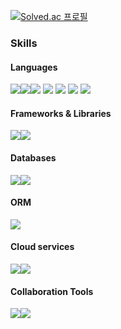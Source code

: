 [![Solved.ac
프로필](http://mazassumnida.wtf/api/v2/generate_badge?boj=wkdtmf357)](https://solved.ac/wkdtmf357)

### Skills
#### Languages
<img src="https://img.shields.io/badge/HTML5-E34F26?style=plastic&logo=HTML5&logoColor=white"/><img src="https://img.shields.io/badge/CSS3-1572B6?style=plastic&logo=CSS&logoColor=white"/><img src="https://img.shields.io/badge/JS-F7DF1E?style=plastic&logo=JavaScript&logoColor=white"/>
<img src="https://img.shields.io/badge/C-A8B9CC?style=plastic&logo=C&logoColor=white"/>  <img src="https://img.shields.io/badge/C++-00599C?style=plastic&logo=C++&logoColor=white"/> <img src="https://img.shields.io/badge/Java-1578D3?style=plasticl&logo=Java&logoColor=white"/> <img src="https://img.shields.io/badge/Python-3776AB?style=plasticl&logo=Python&logoColor=white"/>

#### Frameworks & Libraries
<img src="https://img.shields.io/badge/Next.js-000000?style=plastic&logo=Next.js&logoColor=white"/><img src="https://img.shields.io/badge/Swagger-85EA2D?style=plastic&logo=Swagger&logoColor=white"/>

#### Databases
<img src="https://img.shields.io/badge/MySQL-4479A1?style=plastic&logo=MySQL&logoColor=white"/><img src="https://img.shields.io/badge/MariaDB-003545?style=plastic&logo=MariaDB&logoColor=white"/>

#### ORM
<img src="https://img.shields.io/badge/Prisma-2D3748?style=plastic&logo=Prisma&logoColor=white"/>

#### Cloud services
<img src="https://img.shields.io/badge/AWS EC2-FF9900?style=plastic&logo=Amazon EC2&logoColor=white"/><img src="https://img.shields.io/badge/AWS RDS-527FFF?style=plastic&logo=Amazon RDS&logoColor=white"/>

#### Collaboration Tools
<img src="https://img.shields.io/badge/Notion-000000?style=plastic&logo=Notion&logoColor=white"/><img src="https://img.shields.io/badge/Slack-4A154B?style=plastic&logo=Slack&logoColor=white"/>


<!--
**JSeungBeom/JSeungBeom** is a ✨ _special_ ✨ repository because its `README.md` (this file) appears on your GitHub profile.

Here are some ideas to get you started:

- 🔭 I’m currently working on ...
- 🌱 I’m currently learning ...
- 👯 I’m looking to collaborate on ...
- 🤔 I’m looking for help with ...
- 💬 Ask me about ...
- 📫 How to reach me: ...
- 😄 Pronouns: ...
- ⚡ Fun fact: ...
-->
